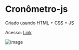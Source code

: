# Cronômetro-js

Criado usando HTML + CSS + JS

Acesso: <a href="https://matheeusgomes.github.io/cronometro-js/">Link</a>

![image](https://user-images.githubusercontent.com/10269675/196182172-34c8d27a-da67-44aa-9850-13a0252cd264.png)
